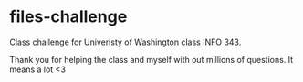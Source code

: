 files-challenge
===============

Class challenge for Univeristy of Washington class INFO 343.

Thank you for helping the class and myself with out millions of questions. It means a lot <3
